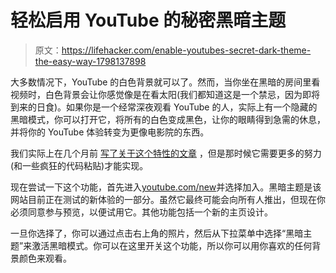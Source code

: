 # 轻松启用 YouTube 的秘密黑暗主题

> 原文：<https://lifehacker.com/enable-youtubes-secret-dark-theme-the-easy-way-1798137898>

大多数情况下，YouTube 的白色背景就可以了。然而，当你坐在黑暗的房间里看视频时，白色背景会让你感觉像是在看太阳(我们都知道这是一个禁忌，因为即将到来的日食)。如果你是一个经常深夜观看 YouTube 的人，实际上有一个隐藏的黑暗模式，你可以打开它，将所有的白色变成黑色，让你的眼睛得到急需的休息，并将你的 YouTube 体验转变为更像电影院的东西。



我们实际上在几个月前 [写了关于这个特性的文章](http://lifehacker.com/how-to-enable-youtubes-secret-dark-mode-in-chrome-1794327293) ，但是那时候它需要更多的努力(和一些疯狂的代码粘贴)才能实现。

现在尝试一下这个功能，首先进入[youtube.com/new](https://www.youtube.com/new)并选择加入。黑暗主题是该网站目前正在测试的新体验的一部分。虽然它最终可能会向所有人推出，但现在你必须同意参与预览，以便试用它。其他功能包括一个新的主页设计。

一旦你选择了，你可以通过点击右上角的照片，然后从下拉菜单中选择“黑暗主题”来激活黑暗模式。你可以在这里开关这个功能，所以你可以用你喜欢的任何背景颜色来观看。